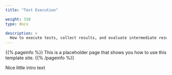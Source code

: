 ```yaml
---
title: "Test Execution"

weight: 310
type: docs

description: >
  How to execute tests, collect results, and evaluate intermediate results.
---
```


{{% pageinfo %}}
This is a placeholder page that shows you how to use this template site.
{{% /pageinfo %}}

Nice little intro text

